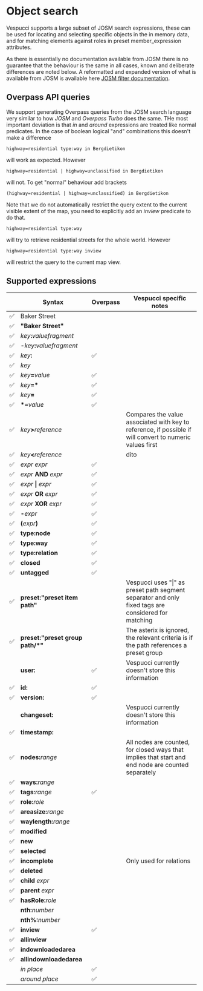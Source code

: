 # Object search

Vespucci supports a large subset of JOSM search expressions, these can be used for locating and selecting specific objects in the in memory data, and for matching elements against roles in preset member_expression attributes.

As there is essentially no documentation available from JOSM there is no guarantee that the behaviour is the same in all cases, known and deliberate differences are noted below. A reformatted and expanded version of what is available from JOSM is available here [JOSM filter documentation](https://github.com/simonpoole/JosmFilterDoc/blob/master/filter.md).

## Overpass API queries

We support generating Overpass queries from the JOSM search language very similar to how _JOSM_ and _Overpass Turbo_ does the same. THe most important
deviation is that _in_ and _around_ expressions are treated like normal predicates. In the case of boolean logical "and" combinations this doesn't make a difference

    highway=residential type:way in Bergdietikon

will work as expected. However

    highway=residential | highway=unclassified in Bergdietikon

will not. To get "normal" behaviour add brackets

    (highway=residential | highway=unclassified) in Bergdietikon
    
Note that we do not automatically restrict the query extent to the current visible extent of the map, you need to explicitly
add an _inview_ predicate to do that.

    highway=residential type:way
    
will try to retrieve residential streets for the whole world. However

    highway=residential type:way inview
    
will restrict the query to the current map view.


## Supported expressions

|    |Syntax                            |Overpass | Vespucci specific notes |
|--- |---                               |---------|---|
|✅| Baker Street                         | | | 
|✅| __"Baker Street"__                   | | |
|✅| _key_**:**_valuefragment_            | | |
|✅| **-**_key_**:**_valuefragment_       | | |
|✅| _key_**:**                           |✅| |
|✅| _key_                                | | |
|✅| _key_**=**_value_                    |✅| |
|✅| *key*__=*__                          |✅| |
|✅| _key_**=**                           |✅| |
|✅| __*=__*value*                        |✅| |
|✅| _key_**>**_reference_                | | Compares the value associated with key to reference, if possible if will convert to numeric values first |
|✅| _key_**<**_reference_                | | dito |
|✅|_expr_ _expr_                        |✅| 
|✅|_expr_ __AND__ _expr_                 |✅  | |
|✅|_expr_ __&#124;__ _expr_             |✅| |   
|✅|_expr_ __OR__ _expr_                 |✅  | 
|✅|_expr_ __XOR__ _expr_                 |✅  |  
|✅|__-__*expr*                           |✅| | 
|✅|__(__*expr*__)__                      |✅| | 
|✅|__type:node__                        |✅| | 
|✅|__type:way__                         |✅| | 
|✅|__type:relation__                    |✅| | 
|✅|__closed__                           |✅| | 
|✅|__untagged__                         |✅| |
|✅|__preset:"__preset item path__"__    | | Vespucci uses "&#124;" as preset path segment separator and only fixed tags are considered for matching |
|✅|__preset:"__preset group path/\*__"__ | | The asterix is ignored, the relevant criteria is if the path references a preset group | 
| | __user:__                          |✅ | Vespucci currently doesn't store this information |
|✅|__id:__                              |✅| | 
|✅|__version:__                         |✅| |
| |__changeset:__                      | | Vespucci currently doesn't store this information|
|✅|__timestamp:__                       | |  |
|✅|__nodes:__*range*                    | | All nodes are counted, for closed ways that implies that start and end node are counted separately | 
|✅|__ways:__*range*                     | | |
|✅|__tags:__*range*                     |✅| | 
|✅|__role:__*role*                      | | |
|✅|__areasize:__*range*                 | | | 
|✅|__waylength:__*range*                | | | 
|✅|__modified__                         | | | 
|✅|__new__                              | | | 
✅|__selected__                         | | |
✅|__incomplete__                       | | Only used for relations  |
|✅|__deleted__                          | | | 
|✅|__child__ _expr_                     | | | 
|✅|__parent__ _expr_                    | | | 
|✅|__hasRole:__*role*                   | | | 
||__nth:__*number*                     | | | 
||__nth%:__*number*                    | | |
|✅|__inview__                           |✅| | 
|✅|__allinview__                        | | | 
|✅|__indownloadedarea__                 | | | 
|✅|__allindownloadedarea__              | | | 
| |_in_ *place*                       |✅| |
| |_around_ *place*                   |✅| |